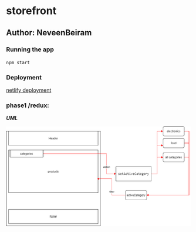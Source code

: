 # storefront

## Author: NeveenBeiram

### Running the app

`npm start`

### Deployment
[netlify deployment](https://nb-store.netlify.app/)


### phase1 /redux:
***UML***

![uml](./Uml36.png)